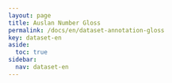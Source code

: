 ```yaml
---
layout: page
title: Auslan Number Gloss
permalink: /docs/en/dataset-annotation-gloss
key: dataset-en
aside:
  toc: true
sidebar:
  nav: dataset-en
---
```




<head>
    <style>
        .container {
            display: flex;
            justify-content: space-between; Creates space around items
        }

        .image-with-caption {
            width: 110%;
            margin: auto;
        }

        .image-with-caption img {
            width: 100%;
            height: auto;
        }

        .image-with-caption figcaption {
            text-align: center;
        }
    </style>
</head>
<figure class="image-with-caption">
    <img src="../assets/images/one.gif">
    <!-- <figcaption>Spatial Annotation</figcaption> -->
</figure>


<figure class="image-with-caption">
    <img src="../assets/images/ten.gif">
    <!-- <figcaption>Spatial Annotation</figcaption> -->
</figure>

<figure class="image-with-caption">
    <img src="../assets/images/hundred.gif">
    <!-- <figcaption>Spatial Annotation</figcaption> -->
</figure>






